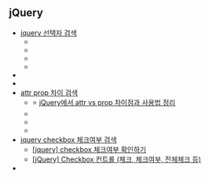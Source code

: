 ## jQuery
- [jquery 선택자 검색](https://www.google.com/search?q=jquery+%EC%84%A0%ED%83%9D%EC%9E%90&oq=jquery+%EC%84%A0%ED%83%9D%EC%9E%90&gs_lcrp=EgZjaHJvbWUyCQgAEEUYORiABDIHCAEQABiABDIHCAIQABiABDIHCAMQABiABDIHCAQQABiABDIHCAUQABiABDIHCAYQABiABDIHCAcQABiABDIHCAgQABiABDIHCAkQABiABNIBCDMyOTlqMGo3qAIAsAIA&sourceid=chrome&ie=UTF-8)
  - []()
  - []()
  - []()
  - []()
- []()
- []()
- [attr prop 차이 검색](https://www.google.com/search?q=attr+prop+%EC%B0%A8%EC%9D%B4&oq=attr+vs+prop&gs_lcrp=EgZjaHJvbWUqCggDEAAYgAQYogQyBggAEEUYOTIJCAEQABgTGIAEMggIAhAAGBMYHjIKCAMQABiABBiiBDIKCAQQABiABBiiBDIHCAUQABjvBTIKCAYQABiiBBiJBTIKCAcQABgFGBMYHjIKCAgQABgFGBMYHjIKCAkQABgFGBMYHtIBCDM5NTdqMGo3qAIAsAIA&sourceid=chrome&ie=UTF-8)
  - ⭐ [jQuery에서 attr vs prop 차이점과 사용법 정리](https://tjdqlscjswp.tistory.com/77)
  - []()
  - []()
  - []()
- [jquery checkbox 체크여부 검색](https://www.google.com/search?q=jquery+checkbox+%EC%B2%B4%ED%81%AC%EC%97%AC%EB%B6%80&oq=jquery+ch&gs_lcrp=EgZjaHJvbWUqBwgBEAAYgAQyBggAEEUYOTIHCAEQABiABDIHCAIQABiABDIHCAMQABiABDIHCAQQABiABDIHCAUQABiABDIHCAYQABiABDIGCAcQRRg80gEINjg2MGowajeoAgCwAgA&sourceid=chrome&ie=UTF-8)
  - [[jquery] checkbox 체크여부 확인하기](https://bsssss.tistory.com/688)
  - [[jQuery] Checkbox 컨트롤 (체크, 체크여부, 전체체크 등)](https://ming9mon.tistory.com/149)
- []()